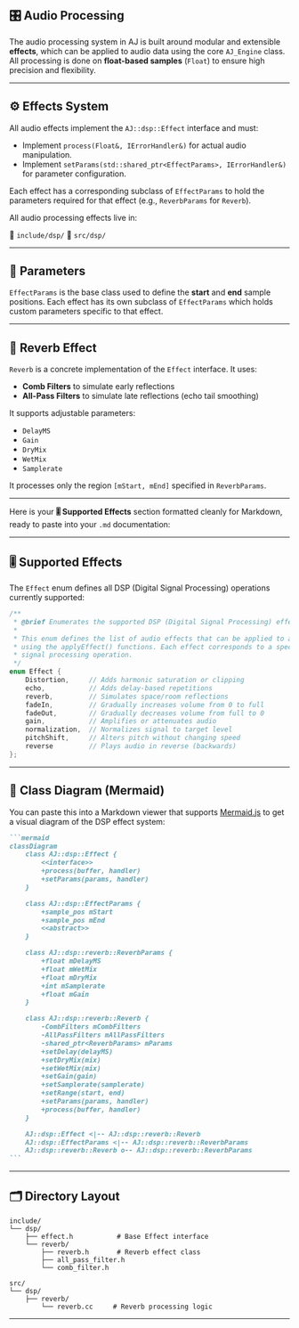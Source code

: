 ## 🎛️ Audio Processing

The audio processing system in AJ is built around modular and extensible **effects**, which can be applied to audio data using the core `AJ_Engine` class. All processing is done on **float-based samples** (`Float`) to ensure high precision and flexibility.

---

## ⚙️ Effects System

All audio effects implement the `AJ::dsp::Effect` interface and must:

* Implement `process(Float&, IErrorHandler&)` for actual audio manipulation.
* Implement `setParams(std::shared_ptr<EffectParams>, IErrorHandler&)` for parameter configuration.

Each effect has a corresponding subclass of `EffectParams` to hold the parameters required for that effect (e.g., `ReverbParams` for `Reverb`).

All audio processing effects live in:

📁 `include/dsp/`
📁 `src/dsp/`

---

## 🧬 Parameters

`EffectParams` is the base class used to define the **start** and **end** sample positions. Each effect has its own subclass of `EffectParams` which holds custom parameters specific to that effect.

---

## 🌊 Reverb Effect

`Reverb` is a concrete implementation of the `Effect` interface. It uses:

* **Comb Filters** to simulate early reflections
* **All-Pass Filters** to simulate late reflections (echo tail smoothing)

It supports adjustable parameters:

* `DelayMS`
* `Gain`
* `DryMix`
* `WetMix`
* `Samplerate`

It processes only the region `[mStart, mEnd]` specified in `ReverbParams`.

---

Here is your **🎚️ Supported Effects** section formatted cleanly for Markdown, ready to paste into your `.md` documentation:

---

## 🎚️ Supported Effects

The `Effect` enum defines all DSP (Digital Signal Processing) operations currently supported:

```cpp
/**
 * @brief Enumerates the supported DSP (Digital Signal Processing) effects.
 *
 * This enum defines the list of audio effects that can be applied to audio buffers
 * using the applyEffect() functions. Each effect corresponds to a specific type of
 * signal processing operation.
 */
enum Effect {
    Distortion,     // Adds harmonic saturation or clipping
    echo,           // Adds delay-based repetitions
    reverb,         // Simulates space/room reflections
    fadeIn,         // Gradually increases volume from 0 to full
    fadeOut,        // Gradually decreases volume from full to 0
    gain,           // Amplifies or attenuates audio
    normalization,  // Normalizes signal to target level
    pitchShift,     // Alters pitch without changing speed
    reverse         // Plays audio in reverse (backwards)
};
```

---

## 📐 Class Diagram (Mermaid)

You can paste this into a Markdown viewer that supports [Mermaid.js](https://mermaid.js.org/) to get a visual diagram of the DSP effect system:

````markdown
```mermaid
classDiagram
    class AJ::dsp::Effect {
        <<interface>>
        +process(buffer, handler)
        +setParams(params, handler)
    }

    class AJ::dsp::EffectParams {
        +sample_pos mStart
        +sample_pos mEnd
        <<abstract>>
    }

    class AJ::dsp::reverb::ReverbParams {
        +float mDelayMS
        +float mWetMix
        +float mDryMix
        +int mSamplerate
        +float mGain
    }

    class AJ::dsp::reverb::Reverb {
        -CombFilters mCombFilters
        -AllPassFilters mAllPassFilters
        -shared_ptr<ReverbParams> mParams
        +setDelay(delayMS)
        +setDryMix(mix)
        +setWetMix(mix)
        +setGain(gain)
        +setSamplerate(samplerate)
        +setRange(start, end)
        +setParams(params, handler)
        +process(buffer, handler)
    }

    AJ::dsp::Effect <|-- AJ::dsp::reverb::Reverb
    AJ::dsp::EffectParams <|-- AJ::dsp::reverb::ReverbParams
    AJ::dsp::reverb::Reverb o-- AJ::dsp::reverb::ReverbParams
```
````

---

## 🗂️ Directory Layout

```
include/
└── dsp/
    ├── effect.h           # Base Effect interface
    └── reverb/
        ├── reverb.h       # Reverb effect class
        ├── all_pass_filter.h
        └── comb_filter.h

src/
└── dsp/
    ├── reverb/
        └── reverb.cc     # Reverb processing logic
```
---

